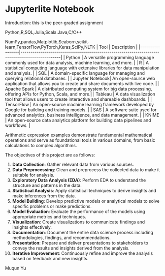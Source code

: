 # Jupyterlite Notebook
Introduction: this is the peer-graded assignment

Python,R,SQL,Julia,Scala.Java,C/C++

NumPy,pandas,Matplotlib,Seaborn,scikit-learn,TensorFlow,PyTorch,Keras,SciPy,NLTK
| Tool            | Description                                                                                      |
|-----------------|--------------------------------------------------------------------------------------------------|
| Python          | A versatile programming language commonly used for data analysis, machine learning, and more.   |
| R               | A statistical computing language with extensive libraries for data manipulation and analysis.    |
| SQL             | A domain-specific language for managing and querying relational databases.                        |
| Jupyter Notebook| An open-source web application that allows you to create and share documents with live code.     |
| Apache Spark    | A distributed computing system for big data processing, offering APIs for Python, Scala, and more.|
| Tableau         | A data visualization tool that allows users to create interactive and shareable dashboards.      |
| TensorFlow      | An open-source machine learning framework developed by Google for building and training models.  |
| SAS             | A software suite used for advanced analytics, business intelligence, and data management.       |
| KNIME           | An open-source data analytics platform for building data pipelines and workflows.               |

Arithmetic expression examples demonstrate fundamental mathematical operations and serve as foundational tools in various domains, from basic calculations to complex algorithms.

The objectives of this project are as follows:

1. **Data Collection**: Gather relevant data from various sources.
2. **Data Preprocessing**: Clean and preprocess the collected data to make it suitable for analysis.
3. **Exploratory Data Analysis (EDA)**: Perform EDA to understand the structure and patterns in the data.
4. **Statistical Analysis**: Apply statistical techniques to derive insights and make inferences from the data.
5. **Model Building**: Develop predictive models or analytical models to solve specific problems or make predictions.
6. **Model Evaluation**: Evaluate the performance of the models using appropriate metrics and techniques.
7. **Visualization**: Create visualizations to communicate findings and insights effectively.
8. **Documentation**: Document the entire data science process including methodologies, findings, and recommendations.
9. **Presentation**: Prepare and deliver presentations to stakeholders to convey the results and insights derived from the analysis.
10. **Iterative Improvement**: Continuously refine and improve the analysis based on feedback and new insights.

Muqun Yu
